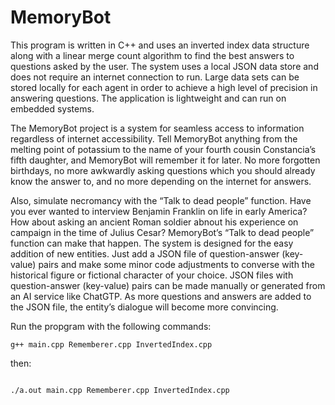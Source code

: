 # MemoryBot

This program is written in C++ and uses an inverted index data structure along with a linear merge count algorithm to find the best answers to questions asked by the user. The system uses a local JSON data store and does not require an internet connection to run. Large data sets can be stored locally for each agent in order to achieve a high level of precision in answering questions. The application is lightweight and can run on embedded systems. 

The MemoryBot project is a system for seamless access to information regardless of internet accessibility. Tell MemoryBot anything from the melting point of potassium to the name of your fourth cousin Constancia’s fifth daughter, and MemoryBot will remember it for later. No more forgotten birthdays, no more awkwardly asking questions which you should already know the answer to, and no more depending on the internet for answers.

Also, simulate necromancy with the “Talk to dead people” function. Have you ever wanted to interview Benjamin Franklin on life in early America?  How about asking an ancient Roman soldier abnout his experience on campaign in the time of Julius Cesar?  MemoryBot’s “Talk to dead people” function can make that happen. The system is designed for the easy addition of new entities. Just add a JSON file of question-answer (key-value) pairs and make some minor code adjustments to converse with the historical figure or fictional character of your choice. JSON files with question-answer (key-value) pairs can be made manually or generated from an AI service like ChatGTP. As more questions and answers are added to the JSON file, the entity’s dialogue will become more convincing.

Run the propgram with the following commands:
```console
g++ main.cpp Rememberer.cpp InvertedIndex.cpp
```
then:

```console

./a.out main.cpp Rememberer.cpp InvertedIndex.cpp
```


